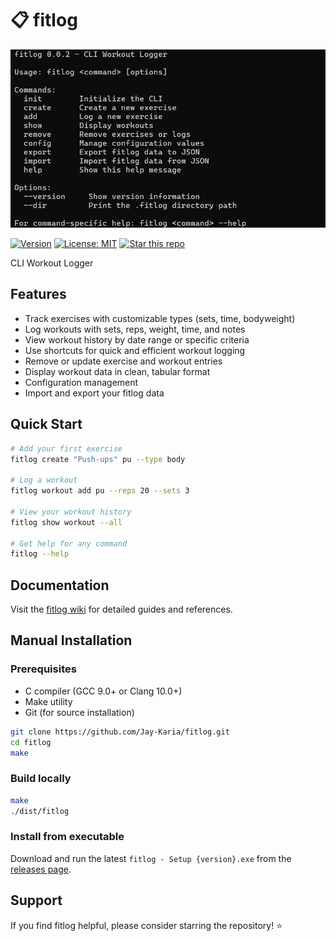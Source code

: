 # 📋 fitlog

![fitlog](./public/fitlog-0.0.2.png)

[![Version](https://img.shields.io/badge/version-0.0.2-blue.svg)](https://github.com/yourusername/fitlog)
[![License: MIT](https://img.shields.io/badge/License-MIT-yellow.svg)](https://opensource.org/licenses/MIT)
[![Star this repo](https://img.shields.io/github/stars/Jay-Karia/fitlog?style=social)](https://github.com/Jay-Karia/fitlog)

CLI Workout Logger

## Features

- Track exercises with customizable types (sets, time, bodyweight)
- Log workouts with sets, reps, weight, time, and notes
- View workout history by date range or specific criteria
- Use shortcuts for quick and efficient workout logging
- Remove or update exercise and workout entries
- Display workout data in clean, tabular format
- Configuration management
- Import and export your fitlog data

## Quick Start

```bash
# Add your first exercise
fitlog create "Push-ups" pu --type body

# Log a workout
fitlog workout add pu --reps 20 --sets 3

# View your workout history
fitlog show workout --all

# Get help for any command
fitlog --help
```

## Documentation

Visit the [fitlog wiki](https://github.com/Jay-Karia/fitlog/wiki) for detailed guides and references.

## Manual Installation

### Prerequisites

- C compiler (GCC 9.0+ or Clang 10.0+)
- Make utility
- Git (for source installation)

```bash
git clone https://github.com/Jay-Karia/fitlog.git
cd fitlog
make
```

### Build locally

```bash
make
./dist/fitlog
```

### Install from executable

Download and run the latest `fitlog - Setup {version}.exe` from the [releases page](https://github.com/Jay-Karia/fitlog/releases).

## Support

If you find fitlog helpful, please consider starring the repository! ⭐
